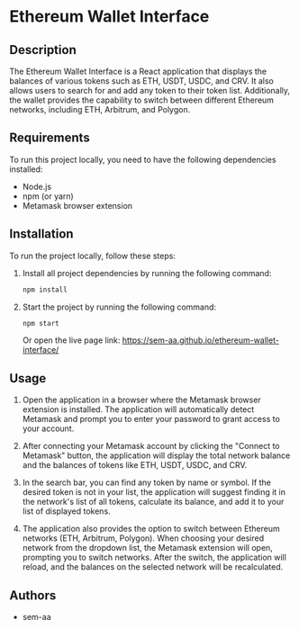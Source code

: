 # Ethereum Wallet Interface

## Description

The Ethereum Wallet Interface is a React application that displays the balances of various tokens such as ETH, USDT, USDC, and CRV. It also allows users to search for and add any token to their token list. Additionally, the wallet provides the capability to switch between different Ethereum networks, including ETH, Arbitrum, and Polygon.

## Requirements

To run this project locally, you need to have the following dependencies installed:

- Node.js
- npm (or yarn)
- Metamask browser extension

## Installation

To run the project locally, follow these steps:

1. Install all project dependencies by running the following command:

   ```bash
   npm install
   ```

2. Start the project by running the following command:

   ```bash
   npm start
   ```

   Or open the live page link: https://sem-aa.github.io/ethereum-wallet-interface/

## Usage

1. Open the application in a browser where the Metamask browser extension is installed. The application will automatically detect Metamask and prompt you to enter your password to grant access to your account.

2. After connecting your Metamask account by clicking the "Connect to Metamask" button, the application will display the total network balance and the balances of tokens like ETH, USDT, USDC, and CRV.

3. In the search bar, you can find any token by name or symbol. If the desired token is not in your list, the application will suggest finding it in the network's list of all tokens, calculate its balance, and add it to your list of displayed tokens.

4. The application also provides the option to switch between Ethereum networks (ETH, Arbitrum, Polygon). When choosing your desired network from the dropdown list, the Metamask extension will open, prompting you to switch networks. After the switch, the application will reload, and the balances on the selected network will be recalculated.

## Authors

- sem-aa
